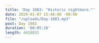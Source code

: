 ```yaml
---
title: 'Day 1083: "Historic nightmare."'
date: 2020-01-07 15:48:00 -08:00
file: "/uploads/Day-1083.mp3"
post: Day 1083
duration: '00:05:26'
length: 4418831
---
```



